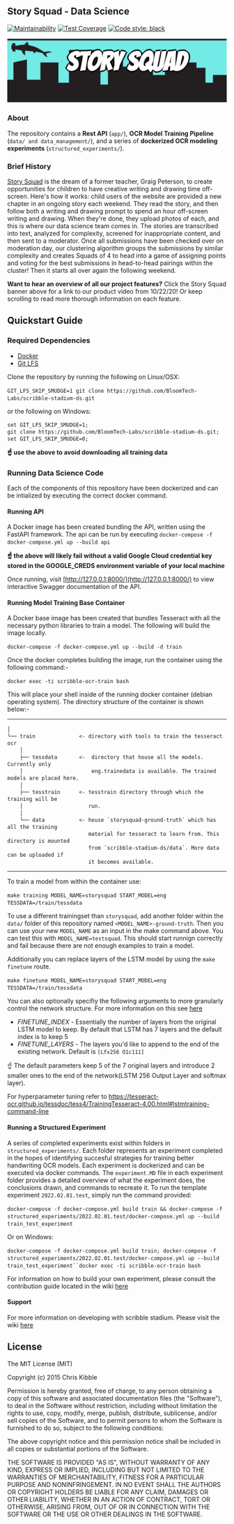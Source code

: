 ## Story Squad - Data Science
[![Maintainability](https://api.codeclimate.com/v1/badges/146d9feb7549b988077a/maintainability)](https://codeclimate.com/github/Lambda-School-Labs/Labs26-StorySquad-DS-TeamB/maintainability)
[![Test Coverage](https://api.codeclimate.com/v1/badges/146d9feb7549b988077a/test_coverage)](https://codeclimate.com/github/Lambda-School-Labs/Labs26-StorySquad-DS-TeamB/test_coverage)
[![Code style: black](https://img.shields.io/badge/code%20style-black-000000.svg)](https://github.com/psf/black)

[![Story Squad Banner](assets/story_squad_banner.png)](http://www.youtube.com/watch?v=-cDqvmmtuiE)


### About
The repository contains a **Rest API** (`app/`), **OCR Model Training Pipeline**  (`data/ and data_management/`), and a series of **dockerized OCR modeling experiments** (`structured_experiments/`). 

### Brief History
[Story Squad](https://www.storysquad.education/) is the dream of a former teacher, Graig Peterson, to create opportunities for children to have creative writing and drawing time off-screen. Here's how it works: child users of the website are provided a new chapter in an ongoing story each weekend. They read the story, and then follow both a writing and drawing prompt to spend an hour off-screen writing and drawing. When they're done, they upload photos of each, and this is where our data science team comes in. The stories are transcribed into text, analyzed for complexity, screened for inappropriate content, and then sent to a moderator. Once all submissions have been checked over on moderation day, our clustering algorithm groups the submissions by similar complexity and creates Squads of 4 to head into a game of assigning points and voting for the best submissions in head-to-head pairings within the cluster! Then it starts all over again the following weekend.

**Want to hear an overview of all our project features?** Click the Story Squad banner above for a link to our product video from 10/22/20! Or keep scrolling to read more thorough information on each feature.

## Quickstart Guide

### Required Dependencies

- [Docker](https://docs.docker.com/get-docker/)
- [Git LFS](https://git-lfs.github.com/)

Clone the repository by running the following on Linux/OSX:

`GIT_LFS_SKIP_SMUDGE=1 git clone https://github.com/BloomTech-Labs/scribble-stadium-ds.git`

or the following on Windows:

```posh
set GIT_LFS_SKIP_SMUDGE=1;
git clone https://github.com/BloomTech-Labs/scribble-stadium-ds.git;
set GIT_LFS_SKIP_SMUDGE=0;
```

**☝️ use the above to avoid downloading all training data**

### Running Data Science Code
Each of the components of this repository have been dockerized and can be intialized by executing the correct docker command.

#### Running API
A Docker image has been created bundling the API, written using the FastAPI framework. The api can be run by executing 
`docker-compose -f docker-compose.yml up --build api`

**☝️ the above will likely fail without a valid Google Cloud credential key stored in the GOOGLE_CREDS environment variable of your local machine**

Once running, visit [http://127.0.0.1:8000/](http://127.0.0.1:8000/) to view interactive Swagger documentation of the API.

#### Running Model Training Base Container
A Docker base image has been created that bundles Tesseract with all the necessary python libraries to train a model. The following will build the image locally.

`docker-compose -f docker-compose.yml up --build -d train`

Once the docker completes building the image, run the container using the following command:-

`docker exec -ti scribble-ocr-train bash`

This will place your shell inside of the running docker container (debian operating system). The directory structure of the container is shown below:-

------------

    │
    └── train              <- directory with tools to train the tesseract ocr
        │
        ├── tessdata       <-  directory that house all the models. Currently only
        │                      eng.trainedata is available. The trained models are placed here. 
        │
        ├── tesstrain      <- tesstrain directory through which the training will be
        │                     run.
        │                   
        └── data           <- house `storysquad-ground-truth` which has all the training
                              material for tesseract to learn from. This directory is mounted 
                              from `scribble-stadium-ds/data`. More data can be uploaded if 
                              it becomes available.
     
--------

To train a model from within the container use:

`make training MODEL_NAME=storysquad START_MODEL=eng TESSDATA=/train/tessdata`

To use a different trainingset than `storysquad`, add another folder within the `data/` folder of this repository named `<MODEL_NAME>-ground-truth`. Then you can use your new `MODEL_NAME` as an input in the make command above. You can test this with `MODEL_NAME=testsquad`. This should start runnign correctly and fail because there are not enough examples to train a model.

Additionally you can replace layers of the LSTM model by using the `make finetune` route.

`make finetune MODEL_NAME=storysquad START_MODEL=eng TESSDATA=/train/tessdata`

You can also optionally specifiy the following arguments to more granularly control the network structure. For more information on this see [here](https://tesseract-ocr.github.io/tessdoc/tess4/TrainingTesseract-4.00.html#lstmtraining-command-line)

- *FINETUNE_INDEX* - Essentially the number of layers from the original LSTM model to keep. By default that LSTM has 7 layers and the default index is to keep 5
- *FINETUNE_LAYERS* - The layers you'd like to append to the end of the existing network. Default is `[Lfx256 O1c111]`

☝️ The default parameters keep 5 of the 7 original layers and introduce 2 smaller ones to the end of the network(LSTM 256 Output Layer and softmax layer).


For hyperparameter tuning refer to https://tesseract-ocr.github.io/tessdoc/tess4/TrainingTesseract-4.00.html#lstmtraining-command-line


#### Running a Structured Experiment
A series of completed experiments exist within folders in `structured_experiments/`. Each folder represents an experiment completed in the hopes of identifying succesful strategies for training better handwriting OCR models. Each experiment is dockerized and can be executed via docker commands. The `experiment.MD` file in each experiment folder provides a detailed overview of what the experiment does, the conclusions drawn, and commands to recreate it.   To run the template experiment `2022.02.01.test`, simply run the command provided:

`docker-compose -f docker-compose.yml build train && docker-compose -f structured_experiments/2022.02.01.test/docker-compose.yml up --build train_test_experiment`

Or on Windows:

`docker-compose -f docker-compose.yml build train; docker-compose -f structured_experiments/2022.02.01.test/docker-compose.yml up --build train_test_experiment``docker exec -ti scribble-ocr-train bash`

For information on how to build your own experiment, please consult the contribution guide located in the wiki [here](https://github.com/BloomTech-Labs/scribble-stadium-ds/wiki)
 

#### Support 
For more information on developing with scribble stadium. Please visit the wiki [here](https://github.com/BloomTech-Labs/scribble-stadium-ds/wiki)


## License
 
The MIT License (MIT)

Copyright (c) 2015 Chris Kibble

Permission is hereby granted, free of charge, to any person obtaining a copy of this software and associated documentation files (the "Software"), to deal in the Software without restriction, including without limitation the rights to use, copy, modify, merge, publish, distribute, sublicense, and/or sell copies of the Software, and to permit persons to whom the Software is furnished to do so, subject to the following conditions:

The above copyright notice and this permission notice shall be included in all copies or substantial portions of the Software.

THE SOFTWARE IS PROVIDED "AS IS", WITHOUT WARRANTY OF ANY KIND, EXPRESS OR IMPLIED, INCLUDING BUT NOT LIMITED TO THE WARRANTIES OF MERCHANTABILITY, FITNESS FOR A PARTICULAR PURPOSE AND NONINFRINGEMENT. IN NO EVENT SHALL THE AUTHORS OR COPYRIGHT HOLDERS BE LIABLE FOR ANY CLAIM, DAMAGES OR OTHER LIABILITY, WHETHER IN AN ACTION OF CONTRACT, TORT OR OTHERWISE, ARISING FROM, OUT OF OR IN CONNECTION WITH THE SOFTWARE OR THE USE OR OTHER DEALINGS IN THE SOFTWARE.





